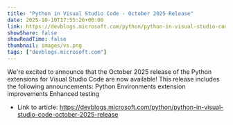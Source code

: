 ```yaml
---
title: "Python in Visual Studio Code - October 2025 Release"
date: 2025-10-10T17:55:26+00:00
link: https://devblogs.microsoft.com/python/python-in-visual-studio-code-october-2025-release
showShare: false
showReadTime: false
thumbnail: images/vs.png
tags: ["devblogs.microsoft.com"]
---
```

We're excited to announce that the October 2025 release of the Python extensions for Visual Studio Code are now available! This release includes the following announcements: Python Environments extension improvements Enhanced testing

- Link to article: https://devblogs.microsoft.com/python/python-in-visual-studio-code-october-2025-release